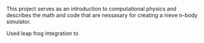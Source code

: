 This project serves as an introduction to computational physics and describes the math and code that are nessasary for creating a nieve n-body simulator. 


Used leap frog integration to 